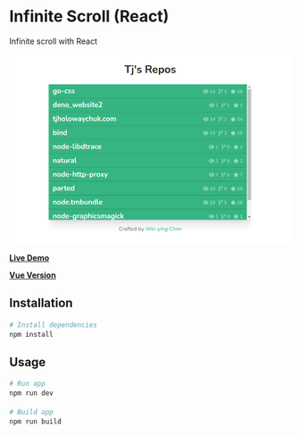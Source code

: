 # Infinite Scroll (React)

Infinite scroll with React

![](https://github.com/weiying-chen/infinite-scroll-react/blob/main/screenshot.png)

**[Live Demo](https://infinite-scroll-react-demo.vercel.app/)**

**[Vue Version](https://github.com/weiying-chen/infinite-scroll-vue)**

## Installation

```bash
# Install dependencies
npm install
```

## Usage

```bash
# Run app
npm run dev

# Build app
npm run build
```
